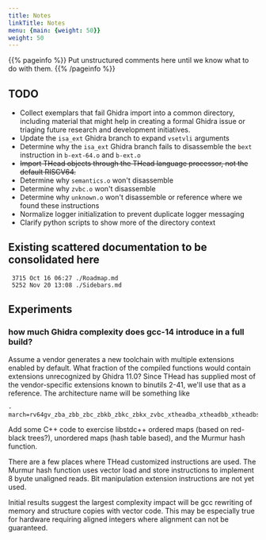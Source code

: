 ```yaml
---
title: Notes
linkTitle: Notes
menu: {main: {weight: 50}}
weight: 50
---
```


{{% pageinfo %}}
Put unstructured comments here until we know what to do with them.
{{% /pageinfo %}}

## TODO

* Collect exemplars that fail Ghidra import into a common directory,
  including material that might help in creating a formal Ghidra issue
  or triaging future research and development initiatives.
* Update the `isa_ext` Ghidra branch to expand `vsetvli` arguments
* Determine why the `isa_ext` Ghidra branch fails to disassemble the `bext` instruction in `b-ext-64.o` and `b-ext.o`
* ~~Import THead objects through the THead language processor, not the default RISCV64.~~
* Determine why `semantics.o` won't disassemble
* Determine why `zvbc.o` won't disassemble
* Determine why `unknown.o` won't disassemble or reference where we found these instructions
* Normalize logger initialization to prevent duplicate logger messaging
* Clarify python scripts to show more of the directory context

## Existing scattered documentation to be consolidated here

```text
 3715 Oct 16 06:27 ./Roadmap.md
 5252 Nov 20 13:08 ./Sidebars.md
```

## Experiments

### how much Ghidra complexity does gcc-14 introduce in a full build?

Assume a vendor generates a new toolchain with multiple extensions enabled by default.  What fraction of the compiled functions would
contain extensions unrecognized by Ghidra 11.0?  Since THead has supplied most of the vendor-specific extensions known to binutils 2-41,
we'll use that as a reference.  The architecture name will be something like 

```text
-march=rv64gv_zba_zbb_zbc_zbkb_zbkc_zbkx_zvbc_xtheadba_xtheadbb_xtheadbs_xtheadcmo_xtheadcondmov_xtheadmac_xtheadfmemidx_xtheadmempair_xtheadsync
```

Add some C++ code to exercise libstdc++ ordered maps (based on red-black trees?), unordered maps (hash table based), and the Murmur hash function.

There are a few places where THead customized instructions are used.  The Murmur hash function uses vector load and store instructions to implement 8 byute unaligned
reads.  Bit manipulation extension instructions are not yet used.

Initial results suggest the largest complexity impact will be gcc rewriting of memory and structure copies with vector code.  This may be
especially true for hardware requiring aligned integers where alignment can not be guaranteed.